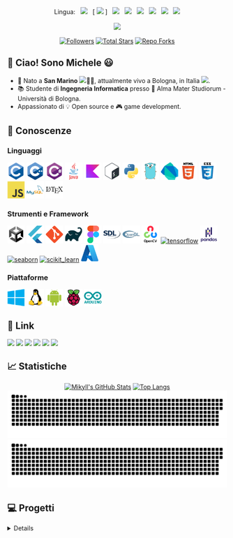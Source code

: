 <div align="center">
  Lingua:
  &nbsp;
  <a title="Inglese" href="./README.md"><kbd><img width="20px" src="https://flagicons.lipis.dev/flags/4x3/gb.svg"></kbd></a>
  &nbsp;
  [ <a title="Italiano" href="./README.it.md"><kbd><img width="20px" src="https://flagicons.lipis.dev/flags/4x3/it.svg"></kbd></a> ]
  &nbsp;
  <a title="Francese" href="./README.fr.md"><kbd><img width="20px" src="https://flagicons.lipis.dev/flags/4x3/fr.svg"></kbd></a> 
  &nbsp;
  <a title="Spagnolo" href="./README.es.md"><kbd><img width="20px" src="https://flagicons.lipis.dev/flags/4x3/es.svg"></kbd></a> 
  &nbsp;
  <a title="Tedesco" href="./README.de.md"><kbd><img width="20px" src="https://flagicons.lipis.dev/flags/4x3/de.svg"></kbd></a> 
  &nbsp;
  <a title="Giapponese" href="./README.ja.md"><kbd><img width="20px" src="https://flagicons.lipis.dev/flags/4x3/jp.svg"></kbd></a> 
  &nbsp;
  <a title="Cinese" href="./README.zh-CN.md"><kbd><img width="20px" src="https://flagicons.lipis.dev/flags/4x3/cn.svg"></kbd></a> 
  &nbsp;
  <a title="Russo" href="./README.ru.md"><kbd><img width="20px" src="https://flagicons.lipis.dev/flags/4x3/ru.svg"></kbd></a> 
  <br/>
  <br/>
  
  <img src="https://user-images.githubusercontent.com/56556806/223774939-e2fd6b22-5ba7-4543-aee1-964821c0ddf0.gif">
  
  [![Followers][followers-shield]][followers-url]
  [![Total Stars][totstars-shield]][totstars-url]
  [![Repo Forks][forks-shield]][forks-url]
</div>
<!-- https://www.terminalgif.com/ -->

## 👋 Ciao! Sono Michele 😃

- 📍 Nato a **San Marino** <kbd><img width="20px" src="https://flagicons.lipis.dev/flags/4x3/sm.svg"></kbd>🤍💙, attualmente vivo a Bologna, in Italia <kbd><img width="20px" src="https://flagicons.lipis.dev/flags/4x3/it.svg"></kbd>.
- 📚 Studente di **Ingegneria Informatica** presso 🏫 Alma Mater Studiorum - Università di Bologna.
- Appassionato di 💡 Open source e 🎮 game development. 

## 🧰 Conoscenze

### Linguaggi

<p align="left"> 
  <a title="C" href="https://www.cprogramming.com/" target="_blank" rel="noreferrer"><img src="https://raw.githubusercontent.com/devicons/devicon/master/icons/c/c-original.svg" alt="c" width="40" height="40"/></a> 
  <a title="C++" href="https://isocpp.org/" target="_blank" rel="noreferrer"><img src="https://raw.githubusercontent.com/devicons/devicon/master/icons/cplusplus/cplusplus-original.svg" alt="c++" width="40" height="40"/></a> 
  <a title="C#" href="https://learn.microsoft.com/en-us/dotnet/csharp" target="_blank" rel="noreferrer"><img src="https://raw.githubusercontent.com/devicons/devicon/master/icons/csharp/csharp-original.svg" alt="c#" width="40" height="40"/></a> 
  <a title="Java" href="https://www.java.com" target="_blank" rel="noreferrer"><img src="https://raw.githubusercontent.com/devicons/devicon/master/icons/java/java-original-wordmark.svg" alt="java" width="40" height="40"/></a> 
  <a title="Kotlin" href="https://kotlinlang.org/" target="_blank" rel="noreferrer"><img src="https://raw.githubusercontent.com/devicons/devicon/master/icons/kotlin/kotlin-original.svg" alt="kotlin" width="40" height="40"/></a> 
  <a title="Bash" href="https://www.gnu.org/software/bash/" target="_blank" rel="noreferrer"><img src="https://raw.githubusercontent.com/devicons/devicon/master/icons/bash/bash-original.svg" alt="bash" width="40" height="40"/></a> 
  <a title="Python" href="https://www.python.org" target="_blank" rel="noreferrer"><img src="https://raw.githubusercontent.com/devicons/devicon/master/icons/python/python-original.svg" alt="python" width="40" /></a> 
  <a title="Go" href="https://go.dev/" target="_blank" rel="noreferrer"><img src="https://raw.githubusercontent.com/devicons/devicon/master/icons/go/go-original.svg" alt="go" width="40" /></a> 
  <a title="Dart" href="https://dart.dev/" target="_blank" rel="noreferrer"><img src="https://raw.githubusercontent.com/devicons/devicon/master/icons/dart/dart-original.svg" alt="dart" width="40" /></a> 
  <a title="HTML" href="https://www.w3.org/html/" target="_blank" rel="noreferrer"><img src="https://raw.githubusercontent.com/devicons/devicon/master/icons/html5/html5-original-wordmark.svg" alt="html5" width="40" height="40"/></a> 
  <a title="CSS" href="https://www.w3.org/Style/CSS/" target="_blank" rel="noreferrer"><img src="https://raw.githubusercontent.com/devicons/devicon/master/icons/css3/css3-original-wordmark.svg" alt="css3" width="40" height="40"/></a> 
  <a title="JavaScript" href="https://developer.mozilla.org/en-US/docs/Web/JavaScript" target="_blank" rel="noreferrer"><img src="https://raw.githubusercontent.com/devicons/devicon/master/icons/javascript/javascript-original.svg" alt="javascript" width="40" height="40"/></a> 
  <a title="MySQL" href="https://www.mysql.com/" target="_blank" rel="noreferrer"><img src="https://raw.githubusercontent.com/devicons/devicon/master/icons/mysql/mysql-original-wordmark.svg" alt="mysql" width="40" height="40"/></a> 
  <a title="LaTeX" href="https://www.latex-project.org/" target="_blank" rel="noreferrer"><img src="https://raw.githubusercontent.com/devicons/devicon/master/icons/latex/latex-original.svg" alt="latex" width="40" height="40"/></a> 
  
</p>

### Strumenti e Framework

<p align="left"> 
  <a title="Unity" href="https://unity.com/" target="_blank" rel="noreferrer"><img src="https://raw.githubusercontent.com/devicons/devicon/master/icons/unity/unity-original.svg" alt="unity" width="40" height="40"/></a> 
  <a title="Flutter" href="https://flutter.dev/" target="_blank" rel="noreferrer"><img src="https://raw.githubusercontent.com/devicons/devicon/master/icons/flutter/flutter-original.svg" alt="flutter" width="40" height="40"/></a> 
  <a title="Git" href="https://git-scm.com/" target="_blank" rel="noreferrer"><img src="https://raw.githubusercontent.com/devicons/devicon/master/icons/git/git-original.svg" alt="git" width="40" height="40"/></a> 
  <a title="Gradle" href="https://gradle.org/" target="_blank" rel="noreferrer"><img src="https://raw.githubusercontent.com/devicons/devicon/master/icons/gradle/gradle-plain.svg" alt="gradle" width="40" height="40"/></a> 
  <a title="Figma" href="https://www.figma.com/" target="_blank" rel="noreferrer"><img src="https://raw.githubusercontent.com/devicons/devicon/master/icons/figma/figma-original.svg" alt="figma" width="40" height="40"/></a> 
  <a title="SDL" href="https://www.libsdl.org/" target="_blank" rel="noreferrer"><img src="https://raw.githubusercontent.com/devicons/devicon/master/icons/sdl/sdl-original.svg" alt="sdl" width="40" height="40"/></a> 
  <a title="OpenGL" href="https://www.opengl.org/" target="_blank" rel="noreferrer"><img src="https://raw.githubusercontent.com/devicons/devicon/master/icons/opengl/opengl-original.svg" alt="opengl" width="40" height="40"/></a> 
  <a title="OpenCV" href="https://opencv.org/" target="_blank" rel="noreferrer"><img src="https://raw.githubusercontent.com/devicons/devicon/master/icons/opencv/opencv-original-wordmark.svg" alt="opencv" width="40" height="40"/></a> 
  <a title="Tensorflow" href="https://www.tensorflow.org" target="_blank" rel="noreferrer"><img src="https://www.vectorlogo.zone/logos/tensorflow/tensorflow-icon.svg" alt="tensorflow" width="40" height="40"/></a> 
  <a title="Pandas" href="https://pandas.pydata.org/" target="_blank" rel="noreferrer"><img src="https://raw.githubusercontent.com/devicons/devicon/master/icons/pandas/pandas-original-wordmark.svg" alt="pandas" width="40" height="40"/></a> 
  <a title="Seaborn" href="https://seaborn.pydata.org/" target="_blank" rel="noreferrer"><img src="https://seaborn.pydata.org/_images/logo-mark-lightbg.svg" alt="seaborn" width="40" height="40"/></a> 
  <a title="Scikit-Learn" href="https://scikit-learn.org/" target="_blank" rel="noreferrer"><img src="https://upload.wikimedia.org/wikipedia/commons/0/05/Scikit_learn_logo_small.svg" alt="scikit_learn" width="40" height="40"/></a> 
  <a title="Microsoft Azure" href="https://portal.azure.com/" target="_blank" rel="noreferrer"><img src="https://raw.githubusercontent.com/devicons/devicon/master/icons/azure/azure-original.svg" alt="azure" width="40" height="40"/></a> 
  
</p>

### Piattaforme

<p align="left">
  <a title="Microsoft Windows" href="https://www.microsoft.com/windows" target="_blank" rel="noreferrer"><img src="https://raw.githubusercontent.com/devicons/devicon/master/icons/windows8/windows8-original.svg" alt="windows" width="40" height="40"/></a> 
  <a title="Linux" href="https://www.linux.org/" target="_blank" rel="noreferrer"><img src="https://raw.githubusercontent.com/devicons/devicon/master/icons/linux/linux-original.svg" alt="linux" width="40" height="40"/></a> 
  <a title="Android" href="https://developer.android.com" target="_blank" rel="noreferrer"><img src="https://raw.githubusercontent.com/devicons/devicon/master/icons/android/android-plain.svg" alt="android" width="40" height="40"/></a> 
  <a title="Raspberry Pi" href="https://www.raspberrypi.com/" target="_blank" rel="noreferrer"><img src="https://raw.githubusercontent.com/devicons/devicon/master/icons/raspberrypi/raspberrypi-original.svg" alt="raspberrypi" width="40" height="40"/></a> 
  <a title="Arduino" href="https://www.arduino.cc/" target="_blank" rel="noreferrer"><img src="https://raw.githubusercontent.com/devicons/devicon/master/icons/arduino/arduino-original-wordmark.svg" alt="arduino" width="40" height="40"/></a> 
  
</p>

## 🔗 Link

<p align="left">
  <a title="Website" href=""><img width="40" src="https://img.icons8.com/color/96/000000/domain.svg"></a> 
  <a title="Gmail" href="mailto:righi.michele98@gmail.com"><img width="40" src="https://img.icons8.com/color/96/000000/gmail.svg"></a> 
  <a title="GitHub" href="https://github.com/mikyll"><img width="40" src="https://img.icons8.com/color/96/000000/github.svg"></a> 
  <a title="LinkedIn" href="https://www.linkedin.com/in/michele-righi/"><img width="40" src="https://img.icons8.com/color/96/000000/linkedin.svg"></a> 
  <a title="StackOverflow" href="https://stackoverflow.com/users/19544859/mikyll98"><img width="40" src="https://img.icons8.com/color/96/000000/stackoverflow.svg"></a>
  <a title="Leetcode" href="https://leetcode.com/Mikyll/"><img width="35" src="https://github.com/mikyll/mikyll/blob/main/gfx/leetcode.svg"></a>  
</p>

## 📈 Statistiche

<p align="center">
  <!--<a href="https://github.com/mikyll/mikyll"><img alt="Streak Stats" src="https://github-readme-streak-stats.herokuapp.com/?user=mikyll&theme=light"/></a>-->
  <a href="https://github.com/mikyll/mikyll"><img alt="Mikyll's GitHub Stats" src="https://github-readme-stats.vercel.app/api?username=mikyll&show_icons=true"></a>
  <a href="https://github.com/mikyll/mikyll"><img alt="Top Langs" src="https://github-readme-stats.vercel.app/api/top-langs/?username=mikyll&layout=compact&langs_count=8"></a>
  <img alt="Snake animation" src="https://github.com/mikyll/mikyll/blob/output/github-contribution-grid-snake.svg#gh-light-mode-only"/>
  <img alt="Snake animation" src="https://github.com/mikyll/mikyll/blob/output/github-contribution-grid-snake-dark.svg#gh-dark-mode-only"/>
</p>

## 💻 Progetti

<details>

### [Poké-Pi-Dex](https://github.com/TryKatChup/Poke-Pi-Dex)

<a href="https://github.com/TryKatChup">TryKatChup</a> and I recreated a Pokédex clone, which recognizes pictures of Pokémon from the first generation, using a Convolutional Neural Network. It's built on Raspberry Pi4 with LCD display, PiCamera, speaker and some other components attached. The case is made of recycled cardboard. 🌱<br/>
<p align="center">
  <a href="https://github.com/TryKatChup/Poke-Pi-Dex"><img alt="Poké-Pi-Dex" src="https://github.com/mikyll/mikyll/blob/main/gfx/Poké-Pi-Dex.png" width=50%/></a>
  <!-- <a href="https://github.com/TryKatChup/Poke-Pi-Dex"><img alt="Poké-Pi-Dex Stats" src="https://github-readme-stats.vercel.app/api/pin/?username=TryKatChup&repo=Poke-Pi-Dex"/></a> -->
  <br/>
  Watch the <a href="https://www.youtube.com/watch?v=IkbLYq1PmRs">demo</a> on YouTube!
</p>

### [Gionnino9000](https://github.com/Gionnino9000/Gionnino9000)

<a href="https://github.com/Gionnino9000/Gionnino9000"><img alt="Gionnino9000 Stats" src="https://github-readme-stats.vercel.app/api/pin/?username=Gionnino9000&repo=Gionnino9000"></a>

### [Moddy](https://github.com/GIP22-Pack-a-Punch/Moddy)

<a href="https://github.com/GIP22-Pack-a-Punch/Moddy"><img alt="Moddy Stats" src="https://github-readme-stats.vercel.app/api/pin/?username=GIP22-Pack-a-Punch&repo=Moddy"></a>

### [WasteService](https://github.com/iss2022-BCR/WasteService)

<a href="https://github.com/iss2022-BCR/WasteService"><img alt="WasteService Stats" src="https://github-readme-stats.vercel.app/api/pin/?username=iss2022-BCR&repo=WasteService"></a>

</details>

<!-- SHIELDS ############################################################################################### -->
<!-- OS -->
[linux-shield]: https://img.shields.io/badge/Linux-FCC624?style=flat-square&logo=linux&logoColor=black
[linux-url]: https://www.linux.org/
[debian-shield]: https://img.shields.io/badge/Debian-A81D33?style=flat-square&logo=debian&logoColor=white
[debian-url]: https://www.debian.org/
[android-shield]: https://img.shields.io/badge/Android-3DDC84?style=flat-square&logo=android&logoColor=white
[android-url]: https://www.android.com/
[windows-shield]: https://img.shields.io/badge/Windows-0078D6?style=flat-square&logo=windows&logoColor=white
[windows-url]: https://www.youtube.com/watch?v=zjedLeVGcfE&t=11s
<!-- programming languages -->
[java-shield]: https://img.shields.io/badge/Java-ED8B00?style=flat-square&logo=java&logoColor=white
[java-url]: https://www.java.com
[c-shield]: https://img.shields.io/badge/C-00599C?style=flat-square&logo=c&logoColor=white
[c-url]: http://www.open-std.org/jtc1/sc22/wg14/
[bash-shield]: https://img.shields.io/badge/Bash_Script-353535?style=flat-square&logo=gnu-bash&logoColor=white
[bash-url]: https://www.gnu.org/software/bash/
[javascript-shield]: https://img.shields.io/badge/JavaScript-FFDD00?style=flat-square&logo=javascript&logoColor=black
[javascript-url]: https://www.javascript.com/
[python-shield]: https://img.shields.io/badge/Python-3670A0?style=flat-square&logo=python&logoColor=ffdd54
[python-url]: https://www.python.org/
[go-shield]: https://img.shields.io/badge/Go-00ADD8.svg?style=flat-square&logo=go&logoColor=white
[go-url]: https://go.dev/
[c#-shield]: https://img.shields.io/badge/C%23-%23239120.svg?style=flat-square&logo=c-sharp&logoColor=white
[c#-url]: https://docs.microsoft.com/en-us/dotnet/csharp/
[ada-shield]:
[ada-url]: 
<!-- markdown languages -->
[html-shield]: https://img.shields.io/badge/HTML5-E34F26?style=flat-square&logo=html5&logoColor=white
[html-url]: https://www.html.it/
[latex-shield]: https://img.shields.io/badge/LaTeX-47A141?style=flat-square&logo=LaTeX&logoColor=white
[latex-url]: https://www.latex-project.org/
[css-shield]: https://img.shields.io/badge/CSS3-1572B6?style=flat-square&logo=css3&logoColor=white
[css-url]: https://www.w3schools.com/css/
[md-shield]: https://img.shields.io/badge/Markdown-575757.svg?style=flat-square&logo=markdown&logoColor=white
[md-url]: https://www.markdownguide.org/
<!-- Engine & IDE -->
[unity-shield]: https://img.shields.io/badge/Unity-000000?style=flat-square&logo=unity&logoColor=white
[unity-url]: https://unity.com/
[eclipse-shield]: https://img.shields.io/badge/-Eclipse-333333?style=flat-square&logo=eclipse-ide&logoColor=white
[eclipse-url]: https://www.eclipse.org/
[vs-shield]: https://img.shields.io/badge/Visual_Studio-5C2D91?style=flat-square&logo=visual%20studio&logoColor=white
[vs-url]: https://visualstudio.microsoft.com/
[sublime-shield]: https://img.shields.io/badge/Sublime_Text-%23575757.svg?&style=flat-square&logo=sublime-text&logoColor=important
[sublime-url]: https://www.sublimetext.com/
<!-- Frameworks & Libraries -->
[flutter-shield]: https://img.shields.io/badge/Flutter-%2302569B.svg?style=flat-square&logo=Flutter&logoColor=white
[flutter-url]: https://flutter.dev/
<!-- Social Networks -->
[linkedin-shield]: https://img.shields.io/badge/LinkedIn-0077B5?style=flat-square&logo=linkedin&logoColor=white
[linkedin-url]: https://www.linkedin.com/in/michele-righi/?locale=en_US
<!-- Others -->
[raspberry-shield]: https://img.shields.io/badge/-RaspberryPi-C51A4A?style=flat-square&logo=Raspberry-Pi
[raspberry-url]: https://www.raspberrypi.org/

[coffee-shield]: https://img.shields.io/badge/Buy_Me_A_Coffee-F7DF1E?style=flat-square&logo=buy-me-a-coffee&logoColor=black
[coffee-url]: https://www.buymeacoffee.com/mikyll
<!-- https://paypal.me/mikyll98 -->
<!-- more badges: https://badgen.net/ and https://github.com/Ileriayo/markdown-badges#office -->

<!-- Social -->
[followers-shield]: https://img.shields.io/github/followers/mikyll
[followers-url]: https://github.com/mikyll
[totstars-shield]: https://img.shields.io/github/stars/mikyll?affiliations=OWNER%2CCOLLABORATOR
[totstars-url]: https://github.com/mikyll
[forks-shield]: https://img.shields.io/github/forks/mikyll/mikyll
[forks-url]: https://github.com/mikyll/mikyll

<!-- SHIELDS ############################################################################################### -->

<!--
Resources:
Terminal banner gif generator: https://www.terminalgif.com/
github header generators: 
- https://leviarista.github.io/github-profile-header-generator/
- https://pjc0247.github.io/gif-for-readme/
- https://codesandbox.io/s/github/h1n054ur/js-typing-gif
Flags: https://flagicons.lipis.dev/
Icons: https://github.com/devicons/devicon
-->
